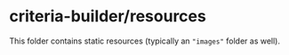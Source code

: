 # criteria-builder/resources

This folder contains static resources (typically an `"images"` folder as well).

